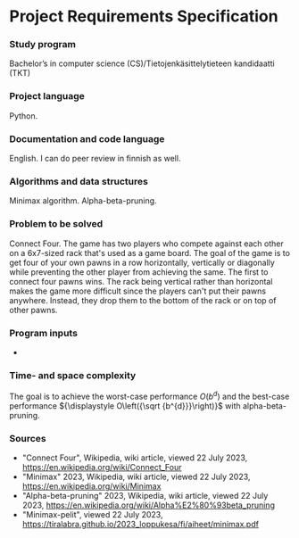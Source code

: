 # Project Requirements Specification

### Study program
Bachelor’s in computer science (CS)/Tietojenkäsittelytieteen kandidaatti (TKT)

### Project language
Python.

### Documentation and code language
English. I can do peer review in finnish as well.

### Algorithms and data structures
Minimax algorithm. Alpha-beta-pruning.

### Problem to be solved
Connect Four. The game has two players who compete against each other on a 6x7-sized rack that's used as a game board. The goal of the game is to get four of your own pawns in a row horizontally, vertically or diagonally while preventing the other player from achieving the same. The first to connect four pawns wins. The rack being vertical rather than horizontal makes the game more difficult since the players can't put their pawns anywhere. Instead, they drop them to the bottom of the rack or on top of other pawns.

### Program inputs
-

### Time- and space complexity
The goal is to achieve the worst-case performance $O(b^d)$ and the best-case performance ${\displaystyle O\left({\sqrt {b^{d}}}\right)}$ with alpha-beta-pruning.

### Sources
- "Connect Four", Wikipedia, wiki article, viewed 22 July 2023, https://en.wikipedia.org/wiki/Connect_Four
- "Minimax" 2023, Wikipedia, wiki article, viewed 22 July 2023, https://en.wikipedia.org/wiki/Minimax
- "Alpha-beta-pruning" 2023, Wikipedia, wiki article, viewed 22 July 2023, https://en.wikipedia.org/wiki/Alpha%E2%80%93beta_pruning
- "Minimax-pelit", viewed 22 July 2023, https://tiralabra.github.io/2023_loppukesa/fi/aiheet/minimax.pdf
